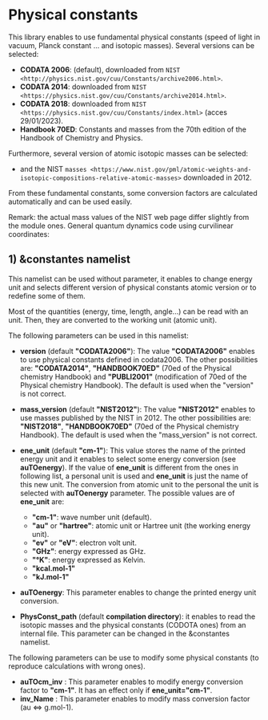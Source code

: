 # Physical constants

This library enables to use fundamental physical constants (speed of light in vacuum, Planck constant ... and isotopic
masses). Several versions can be selected:

- **CODATA 2006**: (default), downloaded from `NIST <http://physics.nist.gov/cuu/Constants/archive2006.html>`. 
- **CODATA 2014**: downloaded from `NIST <https://physics.nist.gov/cuu/Constants/archive2014.html>`.
- **CODATA 2018**: downloaded from `NIST <https://physics.nist.gov/cuu/Constants/index.html>` (acces 29/01/2023).
- **Handbook 70ED**: Constants and masses from the 70th edition of the Handbook of Chemistry and Physics.

Furthermore, several version of atomic isotopic masses can be selected:

- and the NIST
  `masses <https://www.nist.gov/pml/atomic-weights-and-isotopic-compositions-relative-atomic-masses>` downloaded in
  2012.



From these fundamental constants, some conversion factors are calculated automatically and can be used easily.

Remark: the actual mass values of the NIST web page differ slightly from the module ones.
General quantum dynamics code using curvilinear coordinates:


## 1) &constantes namelist

This namelist can be used without parameter, it enables to change energy unit and selects different version of physical constants atomic version or to redefine some of them.

Most of the quantities (energy, time, length, angle...) can be read with an unit. Then, they are converted to the working unit (atomic unit).

The following parameters can be used in this namelist:

* **version** (default **"CODATA2006"**): The value **"CODATA2006"** enables to use physical constants defined in codata2006. The other possibilities are: **"CODATA2014"**, **"HANDBOOK70ED"** (70ed of the Physical chemistry Handbook) and **"PUBLI2001"** (modification of 70ed of the Physical chemistry Handbook). The default is used when the "version" is not correct.

* **mass_version** (default **"NIST2012"**): The value **"NIST2012"** enables to use masses published by the NIST in 2012. The other possibilities are: **"NIST2018"**, **"HANDBOOK70ED"** (70ed of the Physical chemistry Handbook). The default is used when the "mass_version" is not correct.


* **ene_unit** (default **"cm-1"**): This value stores the name of the printed energy unit and it enables to select some energy conversion (see **auTOenergy**). If the value of **ene_unit** is different from the ones in following list, a personal unit is used and **ene_unit** is just the name of this new unit. The conversion from atomic unit to the personal the unit is selected with **auTOenergy** parameter. The possible values are of **ene_unit** are:

    * **"cm-1"**: wave number unit (default).
    * **"au"** or **"hartree"**: atomic unit or Hartree unit (the working energy unit).
    * **"ev"** or **"eV"**: electron volt unit.
    * **"GHz"**: energy expressed as GHz.
    * **"°K"**: energy expressed as Kelvin.
    * **"kcal.mol-1"**
    * **"kJ.mol-1"**

* **auTOenergy**: This parameter enables to change the printed energy unit conversion.


* **PhysConst_path** (default **compilation directory**): it enables to read the isotopic masses and the physical constants (CODOTA ones) from an internal file.
This parameter can be changed in the &constantes namelist.

The following parameters can be use to modify some physical constants (to reproduce calculations with wrong ones).

* **auTOcm_inv** : This parameter enables to modify energy conversion factor to **"cm-1"**. It has an effect only if **ene_unit="cm-1"**.
* **inv_Name** : This parameter enables to modify mass conversion factor (au <=> g.mol-1).